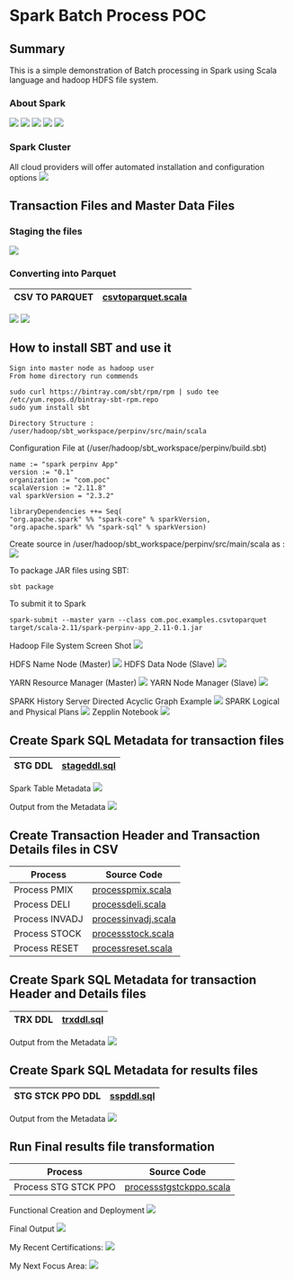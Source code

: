 # Spark Batch Process POC
## Summary
This is a simple demonstration of Batch processing in Spark using Scala language and hadoop HDFS file system. 

### About Spark
![](images/Page1.png)
![](images/Page2.png)
![](images/Page3.png)
![](images/Page4.png)
![](images/Page5.png)

### Spark Cluster
All cloud providers will offer automated installation and configuration options
![](images/Pict1.png)

## Transaction Files and Master Data Files
### Staging the files
![](images/Pict2.png)
### Converting into Parquet 
| CSV TO PARQUET | [csvtoparquet.scala](source_code/csvtoparquet.scala) |
| -------------- | ---------------------------------------------------- |

![](images/Page6.png)
![](images/Page7.png)

## How to install SBT and use it
```
Sign into master node as hadoop user
From home directory run commends

sudo curl https://bintray.com/sbt/rpm/rpm | sudo tee /etc/yum.repos.d/bintray-sbt-rpm.repo
sudo yum install sbt
```

```
Directory Structure : /user/hadoop/sbt_workspace/perpinv/src/main/scala
```

Configuration File at (/user/hadoop/sbt_workspace/perpinv/build.sbt)
```
name := "spark perpinv App"
version := "0.1"
organization := "com.poc"
scalaVersion := "2.11.8"
val sparkVersion = "2.3.2"

libraryDependencies ++= Seq(
"org.apache.spark" %% "spark-core" % sparkVersion,
"org.apache.spark" %% "spark-sql" % sparkVersion)
```

Create source in /user/hadoop/sbt_workspace/perpinv/src/main/scala as :
![](images/Page8.png)

To package JAR files using SBT:
```
sbt package
```

To submit it to Spark
```
spark-submit --master yarn --class com.poc.examples.csvtoparquet target/scala-2.11/spark-perpinv-app_2.11-0.1.jar
```

Hadoop File System Screen Shot
![](images/Page9.png)

HDFS Name Node (Master)
![](images/HDFS_NAME_NODE.png)
HDFS Data Node (Slave)
![](images/HDFS_DATA_NODE.png)

YARN Resource Manager (Master)
![](images/YARN_RESOURCE_MANAGER.png)
YARN Node Manager (Slave)
![](images/YARN_NODE_MANAGER.png)

SPARK History Server Directed Acyclic Graph Example
![](images/SPARK_DAG.png)
SPARK Logical and Physical Plans
![](images/SPARK_PLANS.png)
Zepplin Notebook
![](images/ZEPPELIN_NOTEBOOK.png)


## Create Spark SQL Metadata for transaction files

| STG DDL | [stageddl.sql](source_code/stageddl.sql) |
| -------------- | --------------------------------- |

Spark Table Metadata
![](images/Page10.png)

Output from the Metadata
![](images/Page11.png)


## Create Transaction Header and Transaction Details files in CSV

|Process | Source Code |
| -------------- | -------------------------------------------------- |
| Process PMIX   | [processpmix.scala](source_code/processpmix.scala) |
| Process DELI   | [processdeli.scala](source_code/processdeli.scala) |
| Process INVADJ | [processinvadj.scala](source_code/processinvadj.scala) |
| Process STOCK | [processstock.scala](source_code/processstock.scala) |
| Process RESET | [processreset.scala](source_code/processreset.scala) |

## Create Spark SQL Metadata for transaction Header and Details files
| TRX DDL | [trxddl.sql](source_code/trxddl.sql) |
| -------------- | --------------------------------- |

Output from the Metadata
![](images/Page12.png)

## Create Spark SQL Metadata for results files
| STG STCK PPO DDL | [sspddl.sql](source_code/sspddl.sql) |
| -------------- | --------------------------------- |

Output from the Metadata
![](images/Page13.png)

## Run Final results file transformation

|Process | Source Code |
| -------------- | -------------------------------------------------- |
|Process STG STCK PPO   | [processstgstckppo.scala](source_code/processstgstckppo.scala) |

Functional Creation and Deployment
![](images/Page15.png)

Final Output
![](images/Page14.png)

My Recent Certifications:
![](images/Page17.png)

My Next Focus Area:
![](images/Page16.png)

